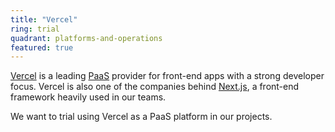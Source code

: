 ```yaml
---
title: "Vercel"
ring: trial
quadrant: platforms-and-operations
featured: true
---
```


<a href="https://vercel.com/">Vercel</a> is a leading [PaaS](/platforms-and-operations/platform-as-a-service) provider for front-end apps with a strong developer focus.
Vercel is also one of the companies behind [Next.js](/languages-and-frameworks/nextjs), a front-end framework heavily used in our teams.

We want to trial using Vercel as a PaaS platform in our projects.
